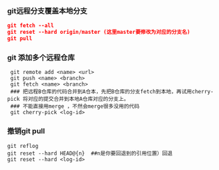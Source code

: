 
### git远程分支覆盖本地分支
```json
git fetch --all
git reset --hard origin/master (这里master要修改为对应的分支名)
git pull
```

### git 添加多个远程仓库

```
 git remote add <name> <url>
 git push <name> <branch>
 git fetch <name> <branch>
 ### 把远程B仓库的代码合并到A仓本，先把B仓库的分支fetch到本地，再试用cherry-pick 将对应的提交合并到本地A仓库对应的分支上。
 ### 不能直接用merge ，不然会merge很多没用的代码
 git cherry-pick <log-id>
```

### 撤销git pull

```
git reflog
git reset --hard HEAD@{n}  ##n是你要回退到的引用位置）回退
git reset --hard <log-id>

```